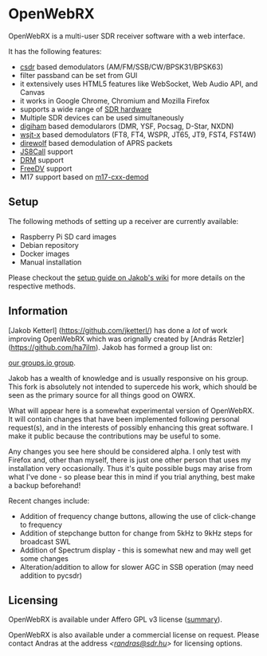 OpenWebRX
=========

OpenWebRX is a multi-user SDR receiver software with a web interface. 

It has the following features:

- [csdr](https://github.com/jketterl/csdr) based demodulators (AM/FM/SSB/CW/BPSK31/BPSK63)
- filter passband can be set from GUI
- it extensively uses HTML5 features like WebSocket, Web Audio API, and Canvas
- it works in Google Chrome, Chromium and Mozilla Firefox
- supports a wide range of [SDR hardware](https://github.com/jketterl/openwebrx/wiki/Supported-Hardware#sdr-devices)
- Multiple SDR devices can be used simultaneously
- [digiham](https://github.com/jketterl/digiham) based demodularors (DMR, YSF, Pocsag, D-Star, NXDN)
- [wsjt-x](https://physics.princeton.edu/pulsar/k1jt/wsjtx.html) based demodulators (FT8, FT4, WSPR, JT65, JT9, FST4,
  FST4W)
- [direwolf](https://github.com/wb2osz/direwolf) based demodulation of APRS packets
- [JS8Call](http://js8call.com/) support
- [DRM](https://github.com/jketterl/openwebrx/wiki/DRM-demodulator-notes) support
- [FreeDV](https://github.com/jketterl/openwebrx/wiki/FreeDV-demodulator-notes) support
- M17 support based on [m17-cxx-demod](https://github.com/mobilinkd/m17-cxx-demod)

## Setup

The following methods of setting up a receiver are currently available:

- Raspberry Pi SD card images
- Debian repository
- Docker images
- Manual installation

Please checkout the [setup guide on Jakob's wiki](https://github.com/jketterl/openwebrx/wiki/Setup-Guide) for more details
on the respective methods.

## Information

[Jakob Ketterl] (https://github.com/jketterl/) has done a *lot* of work improving OpenWebRX which was orignally created by [András Retzler] (https://github.com/ha7ilm). Jakob has formed a group list on:

[our groups.io group](https://groups.io/g/openwebrx).

Jakob has a wealth of knowledge and is usually responsive on his group. This fork is absolutely not intended
to supercede his work, which should be seen as the primary source for all things good on OWRX. 

What will appear here is a somewhat experimental version of OpenWebRX. It will contain changes that have been implemented 
following personal request(s), and in the interests of possibly enhancing this great software. I make it public because
the contributions may be useful to some. 

Any changes you see here should be considered alpha. I only test with Firefox and, other than myself, there is just one other person
that uses my installation very occasionally. Thus it's quite possible bugs may arise from what I've done - so please bear this in mind 
if you trial anything, best make a backup beforehand!

Recent changes include:

*  Addition of frequency change buttons, allowing the use of click-change to frequency
*  Addition of stepchange button for change from 5kHz to 9kHz steps for broadcast SWL
*  Addition of Spectrum display - this is somewhat new and may well get some changes 
*  Alteration/addition to allow for slower AGC in SSB operation (may need addition to pycsdr)

## Licensing

OpenWebRX is available under Affero GPL v3 license
([summary](https://tldrlegal.com/license/gnu-affero-general-public-license-v3-(agpl-3.0))).

OpenWebRX is also available under a commercial license on request. Please contact Andras at the address
*&lt;randras@sdr.hu&gt;* for licensing options. 
